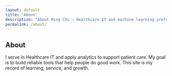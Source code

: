 ```yaml
---
layout: default
title: "About"
description: "About Ming Chu — Healthcare IT and machine learning professional."
permalink: /about/
---
```


## About

I serve in Healthcare IT and apply analytics to support patient care.
My goal is to build reliable tools that help people do good work.
This site is my record of learning, service, and growth.
